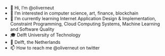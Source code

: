 - 👋 Hi, I’m @oliverneut
- 👀 I’m interested in computer science, art, finance, blockchain 
- 🌱 I’m currently learning Internet Application Design & Implementation, Constraint Programming, Cloud Computing Systems, Machine Learning and Software Quality
- 🎓 Delft University of Technology
- 📍 Delft, the Netherlands
- 📫 How to reach me @oliverneut on twitter

<!---
oliverneut/oliverneut is a ✨ special ✨ repository because its `README.md` (this file) appears on your GitHub profile.
You can click the Preview link to take a look at your changes.
--->
